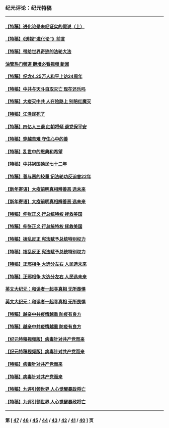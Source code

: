 ### 纪元评论：纪元特稿
---
#### [【特稿】进化论是未经证实的假说（上）](../../pages/nsc424/n14020737.md?06260330) 
#### [【特稿】《透视“进化论”》前言](../../pages/nsc424/n14019941.md?06260330) 
#### [【特稿】带给世界奇迹的法轮大法](../../pages/nsc424/n13994132.md?06260330) 
#### [油管热门频道 翻墙必看视频 新闻](ok?06260330)
#### [【特稿】纪念4.25万人和平上访24周年](../../pages/nsc424/n13980883.md?06260330) 
#### [【特稿】中共与天斗自取灭亡 现在还乐吗](../../pages/nsc424/n13897482.md?06260330) 
#### [【特稿】大疫灭中共 人在险路上 别陪红魔灭](../../pages/nsc424/n13890697.md?06260330) 
#### [【特稿】江泽民死了](../../pages/nsc424/n13876300.md?06260330) 
#### [【特稿】四亿人三退 红朝将倾 退党保平安](../../pages/nsc424/n13794378.md?06260330) 
#### [【特稿】穿越苦难 守住心中的善](../../pages/nsc424/n13784979.md?06260330) 
#### [【特稿】乱世中的恩典和希望](../../pages/nsc424/n13734687.md?06260330) 
#### [【特稿】中共祸国殃民七十二年](../../pages/nsc424/n13272607.md?06260330) 
#### [【特稿】善与恶的较量 记法轮功反迫害22年](../../pages/nsc424/n13086597.md?06260330) 
#### [【新年寄语】大疫前明真相辨善恶 选未来](../../pages/nsc424/n12660855.md?06260330) 
#### [【新年寄语】大疫前明真相辨善恶 选未来](../../pages/nsc424/n12660855.md?06260330) 
#### [【特稿】伸张正义 行总统特权 拯救美国](../../pages/nsc424/n12616806.md?06260330) 
#### [【特稿】伸张正义 行总统特权 拯救美国](../../pages/nsc424/n12616806.md?06260330) 
#### [【特稿】拨乱反正 宪法赋予总统特别权力](../../pages/nsc424/n12598306.md?06260330) 
#### [【特稿】拨乱反正 宪法赋予总统特别权力](../../pages/nsc424/n12598306.md?06260330) 
#### [【特稿】正邪相争 大选分左右 人民选未来](../../pages/nsc424/n12545208.md?06260330) 
#### [【特稿】正邪相争 大选分左右 人民选未来](../../pages/nsc424/n12545208.md?06260330) 
#### [英文大纪元：和读者一起寻真相 无所畏惧](../../pages/nsc424/n12542027.md?06260330) 
#### [英文大纪元：和读者一起寻真相 无所畏惧](../../pages/nsc424/n12542027.md?06260330) 
#### [【特稿】越亲中共疫情越重 防疫有良方](../../pages/nsc424/n12042989.md?06260330) 
#### [【特稿】越亲中共疫情越重 防疫有良方](../../pages/nsc424/n12042989.md?06260330) 
#### [【纪元特稿视频版】病毒针对共产党而来](../../pages/nsc424/n11977328.md?06260330) 
#### [【纪元特稿视频版】病毒针对共产党而来](../../pages/nsc424/n11977328.md?06260330) 
#### [【特稿】病毒针对共产党而来](../../pages/nsc424/n11928818.md?06260330) 
#### [【特稿】病毒针对共产党而来](../../pages/nsc424/n11928818.md?06260330) 
#### [【特稿】九评引领世界 人心觉醒暴政将亡](../../pages/nsc424/n11660496.md?06260330) 
#### [【特稿】九评引领世界 人心觉醒暴政将亡](../../pages/nsc424/n11660496.md?06260330) 

---
#### 第 [ [47](./47.md?06260330) / [46](./46.md?06260330) / [45](./45.md?06260330) / [44](./44.md?06260330) / [43](./43.md?06260330) / [42](./42.md?06260330) / [41](./41.md?06260330) / [40](./40.md?06260330) ] 页
